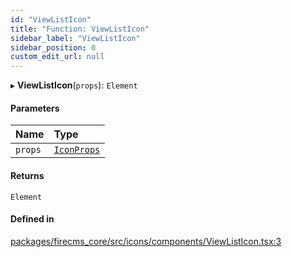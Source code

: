 ```yaml
---
id: "ViewListIcon"
title: "Function: ViewListIcon"
sidebar_label: "ViewListIcon"
sidebar_position: 0
custom_edit_url: null
---
```


▸ **ViewListIcon**(`props`): `Element`

#### Parameters

| Name | Type |
| :------ | :------ |
| `props` | [`IconProps`](../types/IconProps.md) |

#### Returns

`Element`

#### Defined in

[packages/firecms_core/src/icons/components/ViewListIcon.tsx:3](https://github.com/FireCMSco/firecms/blob/d45f3739/packages/firecms_core/src/icons/components/ViewListIcon.tsx#L3)
